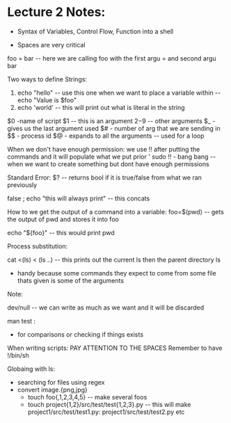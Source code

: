 # Lecture 2 Notes:
* Syntax of Variables, Control Flow, Function into a shell 

* Spaces are very critical


foo = bar -- here we are calling foo with the first argu = and second argu bar

Two ways to define Strings:

1. echo "hello" -- use this one when we want to place a variable within -- echo "Value is $foo"
2. echo 'world' -- this will print out what is literal in the string 

$0 -name of script 
$1 -- this is an argument 
$2-$9 -- other arguments 
$_ - gives us the last argument used 
$# - number of arg that we are sending in
$$ - process id 
$@ - expands to all the arguments -- used for a loop 

When we don't have enough permission: 
we use !! after putting the commands and it will populate what we put prior '
sudo !! - bang bang -- when we want to create something but dont have enough permissions 


Standard Error:
$? -- returns bool if it is true/false from what we ran previously


false ; echo "this will always print" -- this concats

How to we get the output of a command into a variable:
foo=$(pwd) -- gets the output of pwd and stores it into foo

echo "${foo}" -- this would print pwd 

Process substitution:

cat <(ls) < (ls ..) -- this prints out the current ls then the parent directory ls
* handy because some commands they expect to come from some file thats given is some of the arguments 

Note:

dev/null -- we can write as much as we want and it will be discarded 

man test :
- for comparisons or checking if things exists 

When writing scripts: PAY ATTENTION TO THE SPACES
Remember to have !/bin/sh

Globaing with ls:
- searching for files using regex
- convert image.{png,jpg} 
    - touch foo{,1,2,3,4,5} -- make several foos
    - touch project{1,2}/src/test/test{1,2,3}.py -- this will make project1/src/test/test1.py: project1/src/test/test2.py etc
